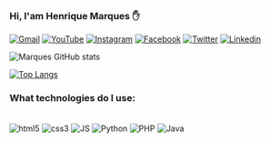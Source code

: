 ### Hi, I'am Henrique Marques ✋
[![Gmail](https://img.shields.io/badge/Gmail-D14836?style=for-the-badge&logo=gmail&logoColor=white)](henriqueplanet6@gmail.com)
[![YouTube](https://img.shields.io/badge/YouTube-FF0000?style=for-the-badge&logo=youtube&logoColor=white)](https://www.youtube.com/channel/UCzV7J7CPAw2Ir_T36uEj5jw)
[![Instagram](https://img.shields.io/badge/Instagram-E4405F?style=for-the-badge&logo=instagram&logoColor=white)](https://www.instagram.com/henriquemarquessantossilva/)
[![Facebook](https://img.shields.io/badge/Facebook-1877F2?style=for-the-badge&logo=facebook&logoColor=white)](https://www.facebook.com/profile.php?id=100024886959097)
[![Twitter](https://img.shields.io/badge/Twitter-1DA1F2?style=for-the-badge&logo=twitter&logoColor=white)](https://twitter.com/Henriqu35549434)
[![Linkedin](https://img.shields.io/badge/LinkedIn-0077B5?style=for-the-badge&logo=linkedin&logoColor=white)](https://www.linkedin.com/in/henrique-marques-1a1140199/)

![Marques GitHub stats](https://github-readme-stats.vercel.app/api?username=Henrique123-Marques&show_icons=true&theme=dracula)

[![Top Langs](https://github-readme-stats.vercel.app/api/top-langs/?username=Henrique123-Marques)](https://github.com/Henrique123-Marques/github-readme-stats)


### What technologies do I use:
<div style = "display_block"><br/>
  <img align = "center" alt = "html5" src = "https://img.shields.io/badge/HTML5-E34F26?style=for-the-badge&logo=html5&logoColor=white"/>
  <img align = "center" alt = "css3" src = "https://img.shields.io/badge/CSS3-1572B6?style=for-the-badge&logo=css3&logoColor=white"/>
  <img align = "center" alt = "JS" src = "https://img.shields.io/badge/JavaScript-F7DF1E?style=for-the-badge&logo=javascript&logoColor=black"/>
  <img align = "center" alt = "Python" src = "https://img.shields.io/badge/Python-14354C?style=for-the-badge&logo=python&logoColor=white"/>
  <img align = "center" alt = "PHP" src = "https://img.shields.io/badge/PHP-777BB4?style=for-the-badge&logo=php&logoColor=white"/>
  <img align = "center" alt = "Java" src = "https://img.shields.io/badge/Java-ED8B00?style=for-the-badge&logo=java&logoColor=white"/>
</div>

